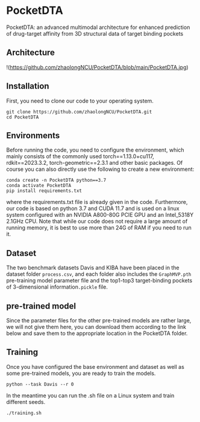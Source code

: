 # PocketDTA
PocketDTA: an advanced multimodal architecture for enhanced prediction of drug-target affinity from 3D structural data of target binding pockets

## Architecture
!(https://github.com/zhaolongNCU/PocketDTA/blob/main/PocketDTA.jpg)

## Installation
First, you need to clone our code to your operating system.

```
git clone https://github.com/zhaolongNCU/PocketDTA.git
cd PocketDTA
```
## Environments
Before running the code, you need to configure the environment, which mainly consists of the commonly used torch==1.13.0+cu117, rdkit==2023.3.2, torch-geometric==2.3.1 and other basic packages. Of course you can also directly use the following to create a new environment:

```
conda create -n PocketDTA python==3.7
conda activate PocketDTA
pip install requirements.txt
```
where the requirements.txt file is already given in the code.
Furthermore, our code is based on python 3.7 and CUDA 11.7 and is used on a linux system configured with an NVIDIA A800-80G PCIE GPU and an Intel_5318Y 2.1GHz CPU. Note that while our code does not require a large amount of running memory, it is best to use more than 24G of RAM if you need to run it.
## Dataset
The two benchmark datasets Davis and KIBA have been placed in the dataset folder `process.csv`, and each folder also includes the `GraphMVP.pth` pre-training model parameter file and the top1-top3 target-binding pockets of 3-dimensional information`.pickle` file.
## pre-trained model
Since the parameter files for the other pre-trained models are rather large, we will not give them here, you can download them according to the link below and save them to the appropriate location in the PocketDTA folder.

## Training
Once you have configured the base environment and dataset as well as some pre-trained models, you are ready to train the models.

```
python --task Davis --r 0
```
In the meantime you can run the .sh file on a Linux system and train different seeds.

```
./training.sh
```
